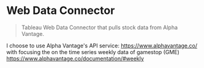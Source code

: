 # Web Data Connector

> Tableau Web Data Connector that pulls stock data from Alpha Vantage.

I choose to use Alpha Vantage's API service: https://www.alphavantage.co/ with focusing the on the time series weekly data of gamestop (GME) https://www.alphavantage.co/documentation/#weekly
